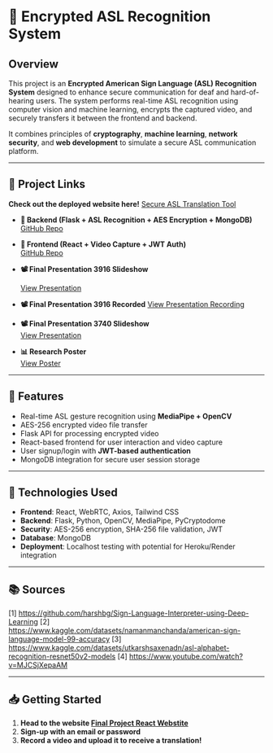 # 🔐 Encrypted ASL Recognition System

## Overview

This project is an **Encrypted American Sign Language (ASL) Recognition System** designed to enhance secure communication for deaf and hard-of-hearing users. The system performs real-time ASL recognition using computer vision and machine learning, encrypts the captured video, and securely transfers it between the frontend and backend.

It combines principles of **cryptography**, **machine learning**, **network security**, and **web development** to simulate a secure ASL communication platform.

---

## 🔗 Project Links

**Check out the deployed website here!**
[Secure ASL Translation Tool](https://asl-react.onrender.com/)

- **🔧 Backend (Flask + ASL Recognition + AES Encryption + MongoDB)**  
  [GitHub Repo](https://github.com/ranaabdellatif/ASL-API)

- **🎨 Frontend (React + Video Capture + JWT Auth)**  
  [GitHub Repo](https://github.com/ranaabdellatif/ASL-REACT)

- **📽️ Final Presentation 3916 Slideshow**  

  [View Presentation](https://docs.google.com/presentation/d/1FlHOay-_y-eVYmNk74mZVlTBFCwQR4UO7QvkOgcasTY/edit?usp=sharing)

- **📽️ Final Presentation 3916 Recorded**
  [View Presentation Recording](https://drive.google.com/file/d/182rWtwAr4kz7D7UbHTb6C8OX1QWyMM5c/view?usp=sharing)

- **📽️ Final Presentation 3740 Slideshow**  
  [View Presentation](https://docs.google.com/presentation/d/10JQsKlf1lDa4PzKrNbAtfoiGC0Gkpz7Ar1XpgRMNb-E/edit?usp=sharing)

- **📊 Research Poster**  
  [View Poster](https://drive.google.com/file/d/1MkfbZ7M-cfGfoD-wlTWgqbR4UMfNd068/view?usp=sharing)

---

## 🚀 Features

- Real-time ASL gesture recognition using **MediaPipe + OpenCV**
- AES-256 encrypted video file transfer
- Flask API for processing encrypted video
- React-based frontend for user interaction and video capture
- User signup/login with **JWT-based authentication**
- MongoDB integration for secure user session storage

---

## 🧪 Technologies Used

- **Frontend**: React, WebRTC, Axios, Tailwind CSS
- **Backend**: Flask, Python, OpenCV, MediaPipe, PyCryptodome
- **Security**: AES-256 encryption, SHA-256 file validation, JWT
- **Database**: MongoDB
- **Deployment**: Localhost testing with potential for Heroku/Render integration

---

## 📚 Sources
[1] https://github.com/harshbg/Sign-Language-Interpreter-using-Deep-Learning
[2] https://www.kaggle.com/datasets/namanmanchanda/american-sign-language-model-99-accuracy
[3] https://www.kaggle.com/datasets/utkarshsaxenadn/asl-alphabet-recognition-resnet50v2-models
[4] https://www.youtube.com/watch?v=MJCSjXepaAM


---

## 📥 Getting Started

1. **Head to the website [Final Project React Webstite](https://asl-react.onrender.com/)**
2. **Sign-up with an email or password**
3. **Record a video and upload it to receive a translation!**
